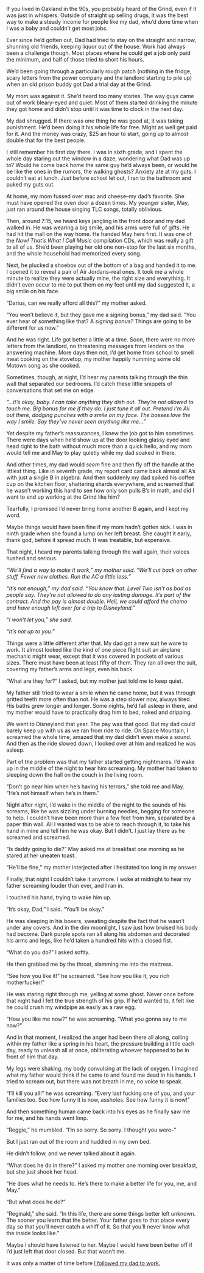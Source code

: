 If you lived in Oakland in the 90s, you probably heard of the Grind, even if it was just in whispers. Outside of straight up selling drugs, it was the best way to make a steady income for people like my dad, who’d done time when I was a baby and couldn’t get most jobs.

Ever since he’d gotten out, Dad had tried to stay on the straight and narrow, shunning old friends, keeping liquor out of the house. Work had always been a challenge though. Most places where he could get a job only paid the minimum, and half of those tried to short his hours.

We’d been going through a particularly rough patch (nothing in the fridge, scary letters from the power company and the landlord starting to pile up) when an old prison buddy got Dad a trial day at the Grind.

My mom was against it. She’d heard too many stories. The way guys came out of work bleary-eyed and quiet. Most of them started drinking the minute they got home and didn’t stop until it was time to clock in the next day.

My dad shrugged. If there was one thing he was good at, it was taking punishment. He’d been doing it his whole life for free. Might as well get paid for it. And the money was crazy, $25 an hour to start, going up to almost double that for the best people.

I still remember his first day there. I was in sixth grade, and I spent the whole day staring out the window in a daze, wondering what Dad was up to? Would he come back home the same guy he’d always been, or would he be like the ones in the rumors, the walking ghosts? Anxiety ate at my guts. I couldn’t eat at lunch. Just before school let out, I ran to the bathroom and puked my guts out.

At home, my mom fussed over mac and cheese–my dad’s favorite. She must have opened the oven door a dozen times. My younger sister, May, just ran around the house singing TLC songs, totally oblivious.

Then, around 7:15, we heard keys jangling in the front door and my dad walked in. He was wearing a big smile, and his arms were full of gifts. He had hit the mall on the way home. He handed May hers first. It was one of the *Now! That’s What I Call Music* compilation CDs, which was really a gift to all of us. She’d been playing her old one non-stop for the last six months, and the whole household had memorized every song.

Next, he plucked a shoebox out of the bottom of a bag and handed it to me. I opened it to reveal a pair of Air Jordans–real ones. It took me a whole minute to realize they were actually mine, the right size and everything. It didn’t even occur to me to put them on my feet until my dad suggested it, a big smile on his face.

“Darius, can we really afford all this?” my mother asked.

“You won’t believe it, but they gave me a signing bonus,” my dad said. “You ever hear of something like that? A *signing bonus?* Things are going to be different for us now.”

And he was right. Life got better a little at a time. Soon, there were no more letters from the landlord, no threatening messages from lenders on the answering machine. More days then not, I’d get home from school to smell meat cooking on the stovetop, my mother happily humming some old Motown song as she cooked.

Sometimes, though, at night, I’d hear my parents talking through the thin wall that separated our bedrooms. I’d catch these little snippets of conversations that set me on edge.

*“...it’s okay, baby. I can take anything they dish out. They’re not allowed to touch me. Big bonus for me if they do. I just tune it all out. Pretend I’m Ali out there, dodging punches with a smile on my face. The bosses love the way I smile. Say they’ve never seen anything like me…”*

Yet despite my father’s reassurances, I knew the job got to him sometimes. There were days when he’d show up at the door looking glassy eyed and head right to the bath without much more than a quick hello, and my mom would tell me and May to play quietly while my dad soaked in there.

And other times, my dad would *seem* fine and then fly off the handle at the littlest thing. Like in seventh grade, my report card came back almost all A’s with just a single B in algebra. And then suddenly my dad spiked his coffee cup on the kitchen floor, shattering shards everywhere, and screamed that he wasn’t working this hard to see how only son pulls B’s in math, and did I want to end up working at the Grind like him?

Tearfully, I promised I’d never bring home another B again, and I kept my word.

Maybe things would have been fine if my mom hadn’t gotten sick. I was in ninth grade when she found a lump on her left breast. She caught it early, thank god, before it spread much. It was treatable, but expensive.

That night, I heard my parents talking through the wall again, their voices hushed and serious.

*“We’ll find a way to make it work,” my mother said. “We’ll cut back on other stuff. Fewer new clothes. Run the AC a little less.”*

*“It’s not enough,” my dad said. “You know that. Level Two isn’t as bad as people say. They’re not allowed to do any lasting damage. It’s part of the contract. And the pay is almost double. Hell, we could afford the chemo and have enough left over for a trip to Disneyland.”*

*“I won’t let you,” she said.*

*“It’s not up to you.”*

Things were a little different after that. My dad got a new suit he wore to work. It almost looked like the kind of one piece flight suit an airplane mechanic might wear, except that it was covered in pockets of various sizes. There must have been at least fifty of them. They ran all over the suit, covering my father’s arms and legs, even his back.

“What are they for?” I asked, but my mother just told me to keep quiet.

My father still tried to wear a smile when he came home, but it was through gritted teeth more often than not. He was a step slower now, always tired. His baths grew longer and longer. Some nights, he’d fall asleep in there, and my mother would have to practically drag him to bed, naked and dripping.

We went to Disneyland that year. The pay was that good. But my dad could barely keep up with us as we ran from ride to ride. On Space Mountain, I screamed the whole time, amazed that my dad didn’t even make a sound. And then as the ride slowed down, I looked over at him and realized he was asleep.

Part of the problem was that my father started getting nightmares. I’d wake up in the middle of the night to hear him screaming. My mother had taken to sleeping down the hall on the couch in the living room.

“Don’t go near him when he’s having his terrors,” she told me and May. “He’s not himself when he’s in them.”

Night after night, I’d wake in the middle of the night to the sounds of his screams, like he was sizzling under burning needles, begging for someone to help. I couldn’t have been more than a few feet from him, separated by a paper thin wall. All I wanted was to be able to reach through it, to take his hand in mine and tell him he was okay. But I didn’t. I just lay there as he screamed and screamed.

“Is daddy going to die?” May asked me at breakfast one morning as he stared at her uneaten toast.

“He’ll be fine,” my mother interjected after I hesitated too long in my answer.

Finally, that night I couldn’t take it anymore. I woke at midnight to hear my father screaming louder than ever, and I ran in.

I touched his hand, trying to wake him up.

“It’s okay, Dad,” I said. “You’ll be okay.”

He was sleeping in his boxers, sweating despite the fact that he wasn’t under any covers. And in the dim moonlight, I saw just how bruised his body had become. Dark purple spots ran all along his abdomen and decorated his arms and legs, like he’d taken a hundred hits with a closed fist.

“What do you do?” I asked softly.

He then grabbed me by the throat, slamming me into the mattress.

“See how you like it!” he screamed. “See how you like it, you rich motherfucker!”

He was staring right through me, yelling at some ghost. Never once before that night had I felt the true strength of his grip. If he’d wanted to, it felt like he could crush my windpipe as easily as a raw egg.

“How you like me now?” he was screaming. “What you gonna say to me now?”

And in that moment, I realized the anger had been there all along, coiling within my father like a spring in his heart, the pressure building a little each day, ready to unleash all at once, obliterating whoever happened to be in front of him that day.

My legs were shaking, my body convulsing at the lack of oxygen. I imagined what my father would think if he came to and found me dead in his hands. I tried to scream out, but there was not breath in me, no voice to speak.

“I’ll kill you all!” he was screaming. “Every last fucking one of you, and your families too. See how funny it is now, assholes. See how funny it is now!”

And then something human came back into his eyes as he finally saw me for me, and his hands went limp.

“Reggie,” he mumbled. “I’m so sorry. So sorry. I thought you were–”

But I just ran out of the room and huddled in my own bed.

He didn’t follow, and we never talked about it again.

“What does he do in there?” I asked my mother one morning over breakfast, but she just shook her head.

“He does what he needs to. He’s there to make a better life for you, me, and May.”

“But what does he do?”

“Reginald,” she said. “In this life, there are some things better left unknown. The sooner you learn that the better. Your father goes to that place every day so that you’ll never catch a whiff of it. So that you’ll never know what the inside looks like.”

Maybe I should have listened to her. Maybe I would have been better off if I’d just left that door closed. But that wasn’t me.

It was only a matter of time before [I followed my dad to work.](https://www.reddit.com/r/scarymaxx/comments/zwo5o8/welcome_to_the_world_of_scarymaxx/)